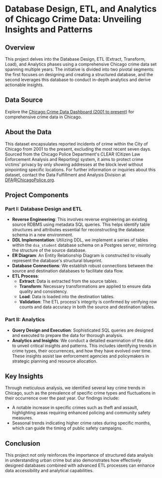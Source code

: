 # Database Design, ETL, and Analytics of Chicago Crime Data: Unveiling Insights and Patterns

## Overview
This project delves into the Database Design, ETL (Extract, Transform, Load), and Analytics phases using a comprehensive Chicago crime data set spanning multiple years. The initiative is divided into two pivotal segments: the first focuses on designing and creating a structured database, and the second leverages this database to conduct in-depth analytics and derive actionable insights.

## Data Source
Explore the [Chicago Crime Data Dashboard (2001 to present)](https://data.cityofchicago.org/Public-Safety/Crimes-2001-to-present-Dashboard/5cd6-ry5g) for comprehensive crime data in Chicago.

## About the Data
This dataset encapsulates reported incidents of crime within the City of Chicago from 2001 to the present, excluding the most recent seven days. Sourced from the Chicago Police Department's CLEAR (Citizen Law Enforcement Analysis and Reporting) system, it aims to protect crime victims' privacy by only showing addresses at the block level without pinpointing specific locations. For further information or inquiries about this dataset, contact the Data Fulfillment and Analysis Division at DFA@ChicagoPolice.org.

## Project Components

### Part I: Database Design and ETL
- **Reverse Engineering**: This involves reverse engineering an existing source RDBMS using metadata SQL queries. This helps identify table structures and attributes essential for reconstructing the database schema in a new environment.
- **DDL Implementation**: Utilizing DDL, we implement a series of tables within the `dsa_student` database schema on a Postgres server, mirroring the structure of the source database.
- **ER Diagram**: An Entity Relationship Diagram is constructed to visually represent the database's structural blueprint.
- **Database Connections**: We establish robust connections between the source and destination databases to facilitate data flow.
- **ETL Process**:
  - **Extract**: Data is extracted from the source tables.
  - **Transform**: Necessary transformations are applied to ensure data quality and consistency.
  - **Load**: Data is loaded into the destination tables.
  - **Validation**: The ETL process's integrity is confirmed by verifying row counts and data accuracy in both the source and destination tables.

### Part II: Analytics
- **Query Design and Execution**: Sophisticated SQL queries are designed and executed to prepare the data for thorough analysis.
- **Analytics and Insights**: We conduct a detailed examination of the data to unveil critical insights and patterns. This includes identifying trends in crime types, their occurrences, and how they have evolved over time. These insights assist law enforcement agencies and policymakers in strategic planning and resource allocation.

## Key Insights
Through meticulous analysis, we identified several key crime trends in Chicago, such as the prevalence of specific crime types and fluctuations in their occurrence over the past year. Our findings include:
- A notable increase in specific crimes such as theft and assault, highlighting areas requiring enhanced policing and community safety measures.
- Seasonal trends indicating higher crime rates during specific months, which can guide the timing of public safety campaigns.

## Conclusion
This project not only reinforces the importance of structured data analysis in understanding urban crime but also demonstrates how effectively designed databases combined with advanced ETL processes can enhance data accessibility and analytical capabilities.

